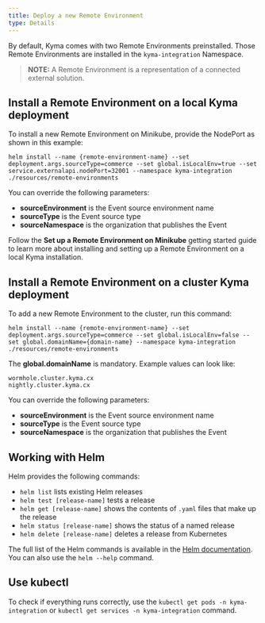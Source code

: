 ```yaml
---
title: Deploy a new Remote Environment
type: Details
---
```


By default, Kyma comes with two Remote Environments preinstalled. Those Remote Environments are installed in the `kyma-integration` Namespace.

>**NOTE:** A Remote Environment is a representation of a connected external solution.

## Install a Remote Environment on a local Kyma deployment

To install a new Remote Environment on Minikube, provide the NodePort as shown in this example:

```
helm install --name {remote-environment-name} --set deployment.args.sourceType=commerce --set global.isLocalEnv=true --set service.externalapi.nodePort=32001 --namespace kyma-integration ./resources/remote-environments
```

You can override the following parameters:

- **sourceEnvironment** is the Event source environment name
- **sourceType** is the Event source type
- **sourceNamespace** is the organization that publishes the Event

Follow the **Set up a Remote Environment on Minikube** getting started guide to learn more about installing and setting up a Remote Environment on
a local Kyma installation.

## Install a Remote Environment on a cluster Kyma deployment

To add a new Remote Environment to the cluster, run this command:

```
helm install --name {remote-environment-name} --set deployment.args.sourceType=commerce --set global.isLocalEnv=false --set global.domainName={domain-name} --namespace kyma-integration ./resources/remote-environments
```

The **global.domainName** is mandatory. Example values can look like:
```
wormhole.cluster.kyma.cx
nightly.cluster.kyma.cx
```

You can override the following parameters:

- **sourceEnvironment** is the Event source environment name
- **sourceType** is the Event source type
- **sourceNamespace** is the organization that publishes the Event

## Working with Helm

Helm provides the following commands:
- `helm list` lists existing Helm releases
- `helm test [release-name]` tests a release
- `helm get [release-name]` shows the contents of `.yaml` files that make up the release
- `helm status [release-name]` shows the status of a named release
- `helm delete [release-name]` deletes a release from Kubernetes

The full list of the Helm commands is available in the [Helm documentation](https://docs.helm.sh/helm/).
You can also use the `helm --help` command.

## Use kubectl

To check if everything runs correctly, use the `kubectl get pods -n kyma-integration` or `kubectl get services -n kyma-integration` command.  
